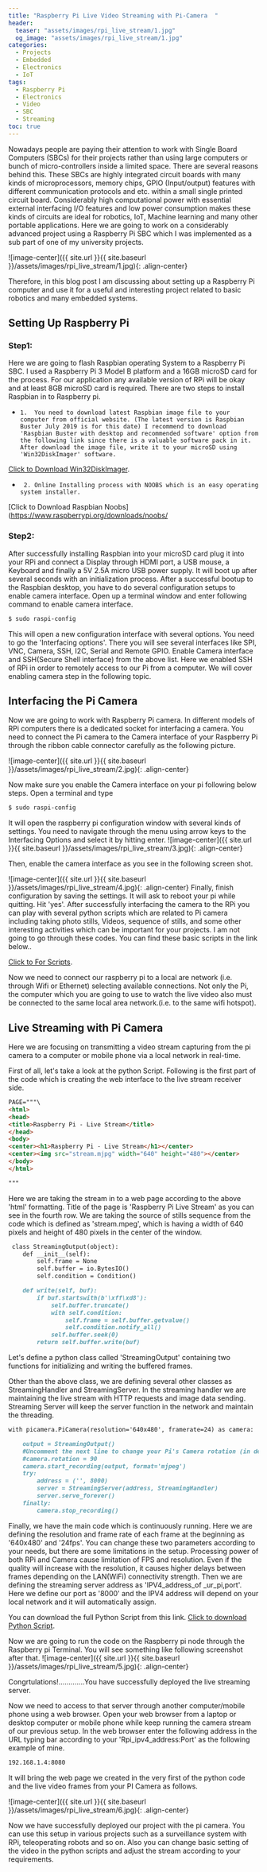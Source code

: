 ```yaml
---
title: "Raspberry Pi Live Video Streaming with Pi-Camera  "
header:
  teaser: "assets/images/rpi_live_stream/1.jpg"
  og_image: "assets/images/rpi_live_stream/1.jpg"
categories:
  - Projects
  - Embedded
  - Electronics
  - IoT
tags:
  - Raspberry Pi
  - Electronics
  - Video
  - SBC
  - Streaming
toc: true
---
```



Nowadays people are paying their attention to work with Single Board Computers (SBCs) for their projects rather than using large computers or bunch of micro-controllers inside a limited space. There are several reasons behind this. These SBCs are highly integrated circuit boards with many kinds of microprocessors, memory chips, GPIO (Input/output) features with different communication protocols and etc. within a small single printed circuit board. Considerably high computational power with essential external interfacing I/O features and low power consumption makes these kinds of circuits are ideal for robotics, IoT, Machine learning and many other portable applications. Here we are going to work on a considerably advanced project using a Raspberry Pi SBC which I was implemented as a sub part of one of my university projects. 

![image-center]({{ site.url }}{{ site.baseurl }}/assets/images/rpi_live_stream/1.jpg){: .align-center}

Therefore, in this blog post I am discussing about setting up a Raspberry Pi computer and use it for a useful and interesting project related to basic robotics and many embedded systems.

## Setting Up Raspberry Pi
### Step1:
Here we are going to flash Raspbian operating System to a Raspberry Pi SBC. I used a Raspberry Pi 3 Model B platform and a 16GB microSD card for the process. For our application any available version of RPi will be okay and at least 8GB microSD card is required. There are two steps to install Raspbian in to Raspberry pi.
*     1.  You need to download latest Raspbian image file to your computer from official website. (The latest version is Raspbian Buster July 2019 is for this date) I recommend to download 'Raspbian Buster with desktop and recommended software' option from the following link since there is a valuable software pack in it.  After download the image file, write it to your microSD using 'Win32DiskImager' software.
 [Click to Download Win32DiskImager](https://www.raspberrypi.org/downloads/raspbian/). 

*      2. Online Installing process with NOOBS which is an easy operating system installer.
[Click to Download Raspbian Noobs](https://www.raspberrypi.org/downloads/noobs/

### Step2:
After successfully installing Raspbian into your microSD card plug it into your RPi and connect a Display through HDMI port, a USB mouse, a Keyboard and finally a 5V 2.5A micro USB power supply. It will boot up after several seconds with an initialization process.
After a successful bootup to the Raspbian desktop, you have to do several configuration setups to enable camera interface.
Open up a terminal window and enter following command to enable camera interface.

```markdown
$ sudo raspi-config     
```
This will open a new configuration interface with several options. You need to go the 'Interfacing options'. There you will see several interfaces like SPI, VNC, Camera, SSH, I2C, Serial and Remote GPIO. Enable Camera interface and SSH(Secure Shell interface)  from the above list. Here we enabled SSH of RPi in order to remotely access to our Pi from a computer. We will cover enabling camera step in the following topic.

## Interfacing the Pi Camera   

Now we are going to work with Raspberry Pi camera. In different models of RPi computers there is a dedicated socket for interfacing a camera. You need to connect the Pi camera to the Camera interface of your Raspberry Pi through the ribbon cable connector carefully as the following picture.  


![image-center]({{ site.url }}{{ site.baseurl }}/assets/images/rpi_live_stream/2.jpg){: .align-center}

    
Now make sure you enable the Camera interface on your pi following below steps.
Open a terminal and type
```markdown
$ sudo raspi-config     
```
It will open the raspberry pi configuration window with several kinds of settings. You need to navigate through the menu using arrow keys to the Interfacing Options and select it by hitting enter.
![image-center]({{ site.url }}{{ site.baseurl }}/assets/images/rpi_live_stream/3.jpg){: .align-center}

Then, enable the camera interface as you see in the following screen shot.

![image-center]({{ site.url }}{{ site.baseurl }}/assets/images/rpi_live_stream/4.jpg){: .align-center}
Finally, finish configuration by saving the settings. It will ask to reboot your pi while quitting. Hit 'yes'.
After successfully interfacing the camera to the RPi you can play with several python scripts which are related to Pi camera including taking photo stills, Videos, sequence of stills, and some other interesting activities which can be important for your projects. I am not going to go through these codes. You can find these basic scripts in the link below..


[Click to For Scripts](https://www.raspberrypi.org/downloads/raspbian). 

Now we need to connect our raspberry pi to a local are network (i.e. through Wifi or Ethernet) selecting available connections.  Not only the Pi, the computer which you are going to use to watch the live video also must be connected to the same local area network.(i.e. to the same wifi hotspot).

## Live Streaming with Pi Camera
Here we are focusing on transmitting a video stream capturing from the pi camera to a computer or mobile phone via a local network in real-time.

First of all, let's take a look at the python Script. Following is the first part of the code which is creating the web interface to the live stream receiver side. 

```markdown
PAGE="""\
<html>
<head>
<title>Raspberry Pi - Live Stream</title>
</head>
<body>
<center><h1>Raspberry Pi - Live Stream</h1></center>
<center><img src="stream.mjpg" width="640" height="480"></center>
</body>
</html>

"""
```
Here we are taking the stream in to a web page according to the above 'html' formatting. Title of the page is 'Raspberry Pi Live Stream' as you can see in the fourth row. We are taking the source of stills sequence from the code which is defined as 'stream.mpeg', which is having a width of 640 pixels and height of 480 pixels in the center of the window.

```markdown
 class StreamingOutput(object):
    def __init__(self):
        self.frame = None
        self.buffer = io.BytesIO()
        self.condition = Condition()

    def write(self, buf):
        if buf.startswith(b'\xff\xd8'):
            self.buffer.truncate()
            with self.condition:
                self.frame = self.buffer.getvalue()
                self.condition.notify_all()
            self.buffer.seek(0)
        return self.buffer.write(buf)

```
Let's define a python class called 'StreamingOutput' containing two functions for initializing and writing the buffered frames.      

Other than the above class, we are defining several other classes as StreamingHandler and StreamingServer. In the streaming handler we are maintaining the live stream with HTTP requests and image data sending. Streaming Server will keep the server function in the network and maintain the threading.

```markdown
with picamera.PiCamera(resolution='640x480', framerate=24) as camera:

    output = StreamingOutput()
    #Uncomment the next line to change your Pi's Camera rotation (in degrees)
    #camera.rotation = 90
    camera.start_recording(output, format='mjpeg')
    try:
        address = ('', 8000)
        server = StreamingServer(address, StreamingHandler)
        server.serve_forever()
    finally:
        camera.stop_recording()
```

Finally, we have the main code which is continuously running. Here we are defining the resolution and frame rate of each frame at the beginning as '640x480' and '24fps'. You can change these two parameters according to your needs, but there are some limitations in the setup. Processing power of both RPi and Camera cause limitation of FPS and resolution. Even if the quality will increase with the resolution, it causes higher delays between frames depending on the LAN(WiFi) connectivity strength. Then we are defining the streaming server address as 'IPV4_address_of _ur_pi,port'.  Here we define our port as '8000' and the IPV4 address will depend on your local network and it will automatically assign.


You can download the full Python Script from this link.
[Click to download Python Script](https://github.com/ChandulaNethmal/Pi_Camera/tree/master/Live_streaming). 

Now we are going to run the code on the Raspberry pi node through the Raspberry pi Terminal.
You will see something like following screenshot after that.
![image-center]({{ site.url }}{{ site.baseurl }}/assets/images/rpi_live_stream/5.jpg){: .align-center}

Congrtulations!.............You have successfully deployed the live streaming server.


Now we need to access to that server through another computer/mobile phone using a web browser. Open your web browser from a laptop or desktop computer or mobile phone while keep running the camera stream of our previous setup. In the web browser enter the following address in the URL typing bar according to your 'Rpi_ipv4_address:Port' as the following example of mine.

```markdown
192.168.1.4:8080   
```   
It will bring the web page we created in the very first of the python code and the live video frames from your PI Camera as follows. 

![image-center]({{ site.url }}{{ site.baseurl }}/assets/images/rpi_live_stream/6.jpg){: .align-center}


Now we have successfully deployed our project with the pi camera. You can use this setup in various projects such as a surveillance system with RPi, teleoperating robots and so on. Also you can change basic setting of the video in the python scripts and adjust the stream according to your requirements.    